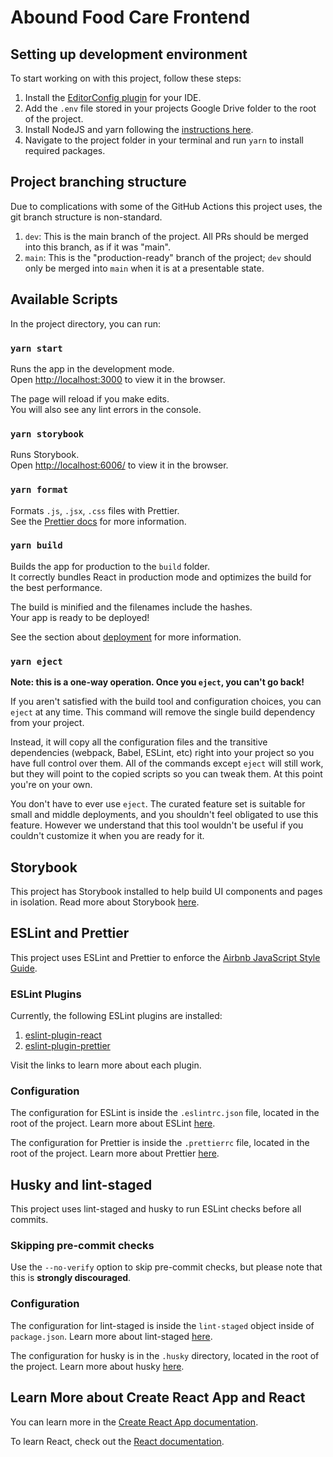 # Abound Food Care Frontend

## Setting up development environment

To start working on with this project, follow these steps:
1. Install the [EditorConfig plugin](https://editorconfig.org/#download) for your IDE.
1. Add the `.env` file stored in your projects Google Drive folder to the root of the project.
1. Install NodeJS and yarn following the [instructions here](https://classic.yarnpkg.com/lang/en/docs/install).
1. Navigate to the project folder in your terminal and run `yarn` to install required packages.

## Project branching structure

Due to complications with some of the GitHub Actions this project uses, the git branch structure is non-standard.

1. `dev`: This is the main branch of the project. All PRs should be merged into this branch, as if it was "main".
1. `main`: This is the "production-ready" branch of the project; `dev` should only be merged into `main` when it is at a presentable state.

## Available Scripts

In the project directory, you can run:

### `yarn start`

Runs the app in the development mode.\
Open [http://localhost:3000](http://localhost:3000) to view it in the browser.

The page will reload if you make edits.\
You will also see any lint errors in the console.

### `yarn storybook`

Runs Storybook.\
Open [http://localhost:6006/](http://localhost:6006) to view it in the browser.

### `yarn format`

Formats `.js`, `.jsx`, `.css` files with Prettier.\
See the [Prettier docs](https://prettier.io/docs/en/index.html) for more information.

### `yarn build`

Builds the app for production to the `build` folder.\
It correctly bundles React in production mode and optimizes the build for the best performance.

The build is minified and the filenames include the hashes.\
Your app is ready to be deployed!

See the section about [deployment](https://facebook.github.io/create-react-app/docs/deployment) for more information.

### `yarn eject`

**Note: this is a one-way operation. Once you `eject`, you can't go back!**

If you aren't satisfied with the build tool and configuration choices, you can `eject` at any time. This command will remove the single build dependency from your project.

Instead, it will copy all the configuration files and the transitive dependencies (webpack, Babel, ESLint, etc) right into your project so you have full control over them. All of the commands except `eject` will still work, but they will point to the copied scripts so you can tweak them. At this point you're on your own.

You don't have to ever use `eject`. The curated feature set is suitable for small and middle deployments, and you shouldn't feel obligated to use this feature. However we understand that this tool wouldn't be useful if you couldn't customize it when you are ready for it.

## Storybook

This project has Storybook installed to help build UI components and pages in isolation. Read more about Storybook [here](https://storybook.js.org/).

## ESLint and Prettier

This project uses ESLint and Prettier to enforce the [Airbnb JavaScript Style Guide](https://github.com/airbnb/javascript).

### ESLint Plugins

Currently, the following ESLint plugins are installed:
1. [eslint-plugin-react](https://github.com/yannickcr/eslint-plugin-react)
1. [eslint-plugin-prettier](https://github.com/prettier/eslint-plugin-prettier)

Visit the links to learn more about each plugin.

### Configuration

The configuration for ESLint is inside the `.eslintrc.json` file, located in the root of the project. Learn more about ESLint [here](https://eslint.org/).

The configuration for Prettier is inside the `.prettierrc` file, located in the root of the project. Learn more about Prettier [here](https://prettier.io/docs/en/index.html).

## Husky and lint-staged

This project uses lint-staged and husky to run ESLint checks before all commits.

### Skipping pre-commit checks

Use the `--no-verify` option to skip pre-commit checks, but please note that this is **strongly discouraged**. 

### Configuration

The configuration for lint-staged is inside the `lint-staged` object inside of `package.json`. Learn more about lint-staged [here](https://github.com/okonet/lint-staged).

The configuration for husky is in the `.husky` directory, located in the root of the project. Learn more about husky [here](https://typicode.github.io/husky/).

## Learn More about Create React App and React

You can learn more in the [Create React App documentation](https://facebook.github.io/create-react-app/docs/getting-started).

To learn React, check out the [React documentation](https://reactjs.org/).
